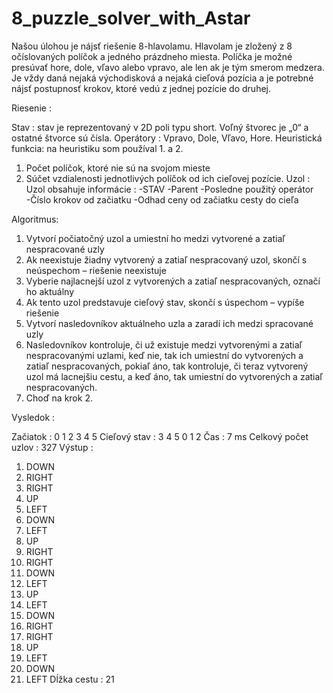 # 8_puzzle_solver_with_Astar

Našou úlohou je nájsť riešenie 8-hlavolamu. Hlavolam je zložený z 8 očíslovaných
políčok a jedného prázdneho miesta. Políčka je možné presúvať hore, dole, vľavo
alebo vpravo, ale len ak je tým smerom medzera. Je vždy daná nejaká
východisková a nejaká cieľová pozícia a je potrebné nájsť postupnosť krokov, ktoré 
vedú z jednej pozície do druhej.

Riesenie : 

Stav : stav je reprezentovaný v 2D poli typu short.
Voľný štvorec je „0“ a ostatné štvorce sú čísla.
Operátory : Vpravo, Dole, Vľavo, Hore.
Heuristická funkcia: na heuristiku som používal 1. a 2.
1. Počet políčok, ktoré nie sú na svojom mieste
2. Súčet vzdialenosti jednotlivých políčok od ich cieľovej pozície.
Uzol : Uzol obsahuje informácie : -STAV
 -Parent
 -Posledne použitý operátor
-Číslo krokov od začiatku
 -Odhad ceny od začiatku cesty do cieľa
 
 Algoritmus:
 
 1. Vytvorí počiatočný uzol a umiestní ho medzi vytvorené a zatiaľ nespracované 
uzly
2. Ak neexistuje žiadny vytvorený a zatiaľ nespracovaný uzol, skončí s 
neúspechom – riešenie neexistuje
3. Vyberie najlacnejší uzol z vytvorených a zatiaľ nespracovaných, označí
ho aktuálny
4. Ak tento uzol predstavuje cieľový stav, skončí s úspechom – vypíše riešenie
5. Vytvorí nasledovníkov aktuálneho uzla a zaradí ich medzi spracované uzly
6. Nasledovníkov kontroluje, či už existuje medzi vytvorenými a zatiaľ
nespracovanými uzlami, keď nie, tak ich umiestní do vytvorených 
a zatiaľ nespracovaných, pokiaľ áno, tak kontroluje, či teraz 
vytvorený uzol má lacnejšiu cestu, a keď áno, tak umiestní do 
vytvorených a zatiaľ nespracovaných.
7. Choď na krok 2.

Vysledok :

Začiatok : 0 1 2 3 4 5
Cieľový stav : 3 4 5 0 1 2
Čas : 7 ms
Celkový počet uzlov : 327
Výstup :
1. DOWN
2. RIGHT
3. RIGHT
4. UP
5. LEFT
6. DOWN
7. LEFT
8. UP
9. RIGHT
10. RIGHT
11. DOWN
12. LEFT
13. UP
14. LEFT
15. DOWN
16. RIGHT
17. RIGHT
18. UP
19. LEFT
20. DOWN
21. LEFT
Dĺžka cestu : 21
